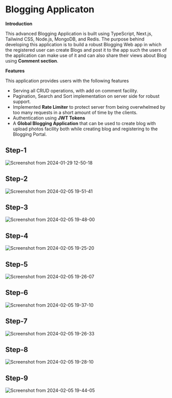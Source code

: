 # Blogging Applicaton

**Introduction**  

This advanced Blogging Application is built using TypeScript, Next.js, Tailwind CSS, Node.js, MongoDB, and Redis. The purpose behind developing this application is to build a robust Blogging Web app in which the registered user can create Blogs and post it to the app such the users of the application can make use of it and can also share their views about Blog using **Comment section**.

**Features**  

This application provides users with the following features  

- Serving all CRUD operations, with add on comment facility.
- Pagination, Search and Sort implementation on server side for robust support.
- Implemented **Rate Limiter** to protect server from being overwhelmed by too many requests in a short amount of time by the clients.
- Authentication using **JWT Tokens**
- A **Global Blogging Application** that can be used to create blog with upload photos facility both while creating blog and registering to the Blogging Portal.

## Step-1

![Screenshot from 2024-01-29 12-50-18](https://github.com/DikshakAdhikari/Blogging-Application/assets/69723589/86df8d10-331c-444a-8527-687fd075fa68)


## Step-2

![Screenshot from 2024-02-05 19-51-41](https://github.com/DikshakAdhikari/Blogging-Application/assets/69723589/5b99ef58-0dbb-4cf4-8203-696a439263d7)



## Step-3

![Screenshot from 2024-02-05 19-48-00](https://github.com/DikshakAdhikari/Blogging-Application/assets/69723589/08c5853b-db1a-4700-b6f0-7830237655d7)



## Step-4

![Screenshot from 2024-02-05 19-25-20](https://github.com/DikshakAdhikari/Blogging-Application/assets/69723589/224ed461-cf63-455b-a891-d8fe505d5598)


## Step-5

![Screenshot from 2024-02-05 19-26-07](https://github.com/DikshakAdhikari/Blogging-Application/assets/69723589/d1dab6e4-e724-4be3-9136-f4d9712c2770)


## Step-6

![Screenshot from 2024-02-05 19-37-10](https://github.com/DikshakAdhikari/Blogging-Application/assets/69723589/39a9745f-f977-415c-8678-2cd4cb92bcc1)


## Step-7

![Screenshot from 2024-02-05 19-26-33](https://github.com/DikshakAdhikari/Blogging-Application/assets/69723589/e99e20e9-39ef-4b4a-8f77-6f18ad6d5028)


## Step-8

![Screenshot from 2024-02-05 19-28-10](https://github.com/DikshakAdhikari/Blogging-Application/assets/69723589/8d6e1290-0c1f-4bfb-b3e2-9349e7e40340)  

## Step-9

![Screenshot from 2024-02-05 19-44-05](https://github.com/DikshakAdhikari/Blogging-Application/assets/69723589/7be2432b-dd8e-4f0c-be34-a7e2525f9677)




